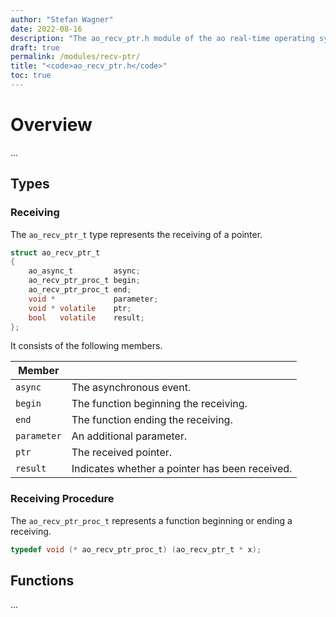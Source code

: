 ```yaml
---
author: "Stefan Wagner"
date: 2022-08-16
description: "The ao_recv_ptr.h module of the ao real-time operating system."
draft: true
permalink: /modules/recv-ptr/
title: "<code>ao_recv_ptr.h</code>"
toc: true
---
```


# Overview

...

## Types

### Receiving

The `ao_recv_ptr_t` type represents the receiving of a pointer.

```c
struct ao_recv_ptr_t
{
    ao_async_t         async;
    ao_recv_ptr_proc_t begin;
    ao_recv_ptr_proc_t end;
    void *             parameter;
    void * volatile    ptr;
    bool   volatile    result;
};
```

It consists of the following members.

| Member | |
|--------|-|
| `async` | The asynchronous event. |
| `begin` | The function beginning the receiving. |
| `end` | The function ending the receiving. |
| `parameter` | An additional parameter. |
| `ptr` | The received pointer. |
| `result` | Indicates whether a pointer has been received. |

### Receiving Procedure

The `ao_recv_ptr_proc_t` represents a function beginning or ending a receiving.

```c
typedef void (* ao_recv_ptr_proc_t) (ao_recv_ptr_t * x);
```

## Functions

...

